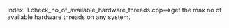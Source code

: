 Index:
1.check_no_of_available_hardware_threads.cpp==>get the max no of available hardware threads on any system.
